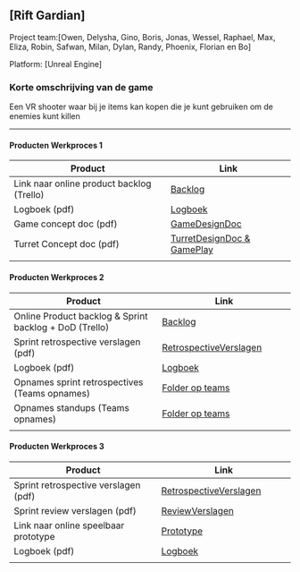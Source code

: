 ## [Rift Gardian]
Project team:[Owen, Delysha, Gino, Boris, Jonas, Wessel, Raphael, Max, Eliza, Robin, Safwan, Milan, Dylan, Randy, Phoenix, Florian en Bo]

Platform:
[Unreal Engine]

### Korte omschrijving van de game
Een VR shooter waar bij je items kan kopen die je kunt gebruiken om de enemies kunt killen

---
#### Producten Werkproces 1
| Product  | Link |
| ------ |  ------ |
| Link naar online product backlog (Trello) | [Backlog]
| Logboek (pdf)                             | [Logboek]
| Game concept doc (pdf)                    | [GameDesignDoc]
| Turret Concept doc (pdf)                  | [TurretDesignDoc & GamePlay] 
|<img width=500/>|<img width=300/>|
   
#### Producten Werkproces 2
| Product  | Link |
| ------ |  ------ |
| Online Product backlog & Sprint backlog + DoD (Trello)    | [Backlog]
| Sprint retrospective verslagen (pdf)                      | [RetrospectiveVerslagen]
| Logboek (pdf)                                             | [Logboek]
| Opnames sprint retrospectives (Teams opnames)             | [Folder op teams]
| Opnames standups (Teams opnames)                          | [Folder op teams]
|<img width=500/>|<img width=300/>|
   
#### Producten Werkproces 3
| Product  | Link |
| ------ |  ------ |
| Sprint retrospective verslagen (pdf)  | [RetrospectiveVerslagen]
| Sprint review verslagen (pdf)         | [ReviewVerslagen]
| Link naar online speelbaar prototype  | [Prototype]
| Logboek (pdf)                         | [Logboek]
|<img width=500/>|<img width=300/>|

   [Backlog]: <https://unreal-academy.codecks.io/decks/109-product-backlog>
   [Logboek]: <https://github.com/owen22s/agp_inlever_template/blob/master/producten/Stand-ups%20-%20VRShooter%202024%20-%20Periode%204.pdf>
   [GameDesignDoc]: <https://unreal-academy.codecks.io/decks/148-functioneel-ontwerp>
   [TurretDesignDoc & Gameplay]: <https://github.com/owen22s/agp_inlever_template/blob/master/producten/GameDesignDoc.pdf>
   [RetrospectiveVerslagen]: <https://github.com/owen22s/agp_inlever_template/blob/master/producten/SprintReviews%202.4.pdf>
   [ReviewVerslagen]: <https://github.com/owen22s/agp_inlever_template/blob/master/producten/SprintReviews%202.4.pdf>
   [Prototype]: <https://www.mijnmytheprototype.nl>
   [Folder op teams]: <https://www.linknaarmijnfolderopteams.nl>
   
